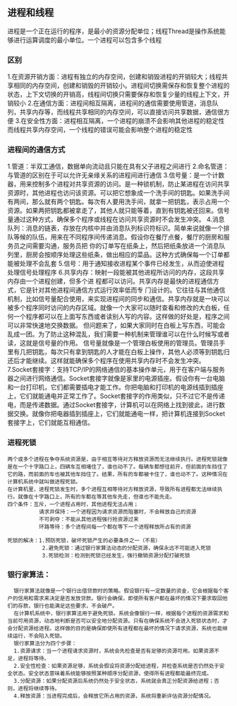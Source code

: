 ## 进程和线程
   进程是一个正在运行的程序，是最小的资源分配单位；线程Thread是操作系统能够进行运算调度的最小单位。一个进程可以包含多个线程

### 区别
   1.在资源开销方面：进程有独立的内存空间，创建和销毁进程的开销较大；线程共享相同的内存空间，创建和销毁的开销较小。进程间切换需保存和恢复整个进程的状态，上下文切换的开销高，线程间切换只需要保存和恢复少量的线程上下文，开销较小
   2.在通信方面：进程间相互隔离，进程间的通信需要使用管道，消息队列，共享内存等，而线程共享相同的内存空间，可以直接访问共享数据，通信很方便
   3.在安全性方面：进程相互隔离，一个进程的崩溃不会影响其他进程的稳定性
   而线程共享内存空间，一个线程的错误可能会影响整个进程的稳定性

### 进程间的通信方式
   1.管道：半双工通信，数据单向流动且只能在具有父子进程之间进行
   2.命名管道：与管道的区别在于可以允许无亲缘关系的进程间进行通信
   3.信号量：是一个计数器，用来控制多个进程对共享资源的访问。是一种锁机制，防止某进程在访问共享资源时，其他进程也访问该资源。可以把它想象成一个洗手间的钥匙。如果洗手间有两间，那么就有两个钥匙。每次有人要用洗手间，就拿一把钥匙，表示占用一个资源。如果两把钥匙都被拿走了，其他人就只能等着，直到有钥匙被还回来。信号量通过这种方式，确保多个程序或线程在访问共享资源时不会发生冲突。
   4.消息队列：消息的链表，存放在内核中并由消息队列标识符标识。简单来说就像一个排队等候的队伍，用来在不同程序间传递消息。假设你在餐厅点餐，餐厅的厨房和服务员之间需要沟通，服务员把  你的订单写在纸条上，然后把纸条放进一个消息队列里，厨房会按顺序处理这些纸条，做出相应的菜品。这种方式确保每一个订单都能被处理不会乱套
   5.信号：用于通知接收进程某个事件已经发生，从而迫使进程处理信号处理程序
   6.共享内存：映射⼀段能被其他进程所访问的内存，这段共享内存由⼀个进程创建，但多个进
     程都可以访问。共享内存是最快的进程通信⽅式，它是针对其他进程间通信⽅式运⾏效率低⽽专
     ⻔设计的。它往往与其他通信机制，⽐如信号量配合使⽤，来实现进程间的同步和通信。共享内存就是一块可以被多个程序同时访问的内存区域。就像一个大家可以随时查看和修改的大白板，任何一个程序都可以在上面写东西或者读别人写的内容。这样做的好处是，程序之间可以非常快速地交换数据。
但问题来了，如果大家同时在白板上写东西，可能会乱成一团。为了防止这种混乱，我们需要一种机制来管理谁可以在什么时候写或者读，这就是信号量的作用。
信号量就像是一个管理白板使用的管理员。管理员手里有几把钥匙，每次只有拿到钥匙的人才能在白板上操作，其他人必须等到钥匙归还后才能继续。这样就能确保多个程序在使用共享内存时不会发生冲突。
    7.Socket套接字：支持TCP/IP的网络通信的基本操作单元，用于在客户端与服务器之间进行网络通信。Socket套接字就像是家里的电源插座。假设你有一台电脑和一台打印机，它们都需要插电才能工作。你把电脑和打印机的电源线插到插座上，它们就能通电并正常工作了。Socket套接字的作用类似，只不过它不是传递电，而是传递数据。通过Socket套接字，计算机可以在网络上找到彼此，进行数据交换。就像你把电器插到插座上，它们就能通电一样，把计算机连接到Socket套接字上，它们就能互相通信。


### 进程死锁
    两个或多个进程在争夺系统资源是，由于相互等待对方释放资源而无法继续执行。进程死锁就像是在一个十字路口上，四辆车互相堵住了，谁也动不了。每辆车都想往前开，但前面的车挡住了它的路，而前面的车也被其他车挡住了。结果，所有的车都被卡住了，谁也动不了。这种情况在计算机系统中就叫做进程死锁。
    在计算机里，进程死锁发生时，多个进程互相等待对方释放资源，导致所有进程都无法继续执行。就像在十字路口上，所有的车都在等其他车先走，但谁也不能先走。
    四个条件：互斥，一个进程占用时，其他进程无法占用；
              请求并保持：一个进程因为请求资源而阻塞时，不会释放自己的资源
              不可剥夺：不能从其他进程强行抢资源过来
              环路等待：多个进程间每一个都在等下一个进程释放所占有的资源

    死锁的解决：1.预防死锁，破坏死锁产生的必要条件之一（不易）
               2.避免死锁：通过银行家算法动态的分配资源，确保永远不可能进入死锁
               3.死锁检测：检测到死锁已经发生，强行撤销资源分配打破死锁

### 银行家算法：
      银行家算法就像是一个银行出借贷款时的策略。假设银行有一定数量的资金，它会根据每个客户的信用和需求来决定是否发放贷款。银行会确保，即使所有客户都在最坏的情况下要求取回他们的存款，银行也能满足这些要求，不会破产。
      在计算机系统中，银行家算法用于避免死锁。系统会像银行一样，根据每个进程的资源需求和当前可用资源，动态地判断是否可以安全地分配资源。只有在确保系统不会进入死锁状态时，才会分配资源给进程。这样做的目的是确保即使所有进程都在最坏的情况下请求资源，系统也能继续运行，不会陷入死锁。
      银行家算法分为四个步骤：
      1.资源请求：当一个进程请求资源时，系统会先检查是否有足够的资源可用。如果资源不足，进程将等待。
      2.安全性检查：如果资源足够，系统会假设将资源分配给进程，并检查系统是否仍然处于安全状态。安全状态意味着系统能够按照某种顺序分配资源，使得所有进程都能最终完成。
      3.分配资源：如果分配资源后系统仍然处于安全状态，系统就会真正分配资源给进程；否则，进程将继续等待。
      4.释放资源：当进程完成后，会释放它所占用的资源，系统将重新评估资源分配情况。


